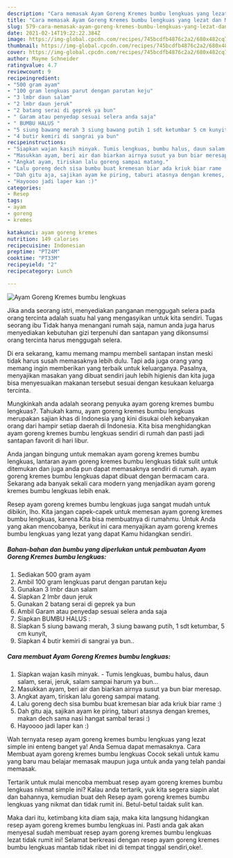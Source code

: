 ```yaml
---
description: "Cara memasak Ayam Goreng Kremes bumbu lengkuas yang lezat dan Mudah Dibuat"
title: "Cara memasak Ayam Goreng Kremes bumbu lengkuas yang lezat dan Mudah Dibuat"
slug: 579-cara-memasak-ayam-goreng-kremes-bumbu-lengkuas-yang-lezat-dan-mudah-dibuat
date: 2021-02-14T19:22:22.384Z
image: https://img-global.cpcdn.com/recipes/745bcdfb4876c2a2/680x482cq70/ayam-goreng-kremes-bumbu-lengkuas-foto-resep-utama.jpg
thumbnail: https://img-global.cpcdn.com/recipes/745bcdfb4876c2a2/680x482cq70/ayam-goreng-kremes-bumbu-lengkuas-foto-resep-utama.jpg
cover: https://img-global.cpcdn.com/recipes/745bcdfb4876c2a2/680x482cq70/ayam-goreng-kremes-bumbu-lengkuas-foto-resep-utama.jpg
author: Mayme Schneider
ratingvalue: 4.7
reviewcount: 9
recipeingredient:
- "500 gram ayam"
- "100 gram lengkuas parut dengan parutan keju"
- "3 lmbr daun salam"
- "2 lmbr daun jeruk"
- "2 batang serai di geprek ya bun"
- " Garam atau penyedap sesuai selera anda saja"
- " BUMBU HALUS "
- "5 siung bawang merah 3 siung bawang putih 1 sdt ketumbar 5 cm kunyit"
- "4 butir kemiri di sangrai ya bun"
recipeinstructions:
- "Siapkan wajan kasih minyak. Tumis lengkuas, bumbu halus, daun salam, serai, jeruk, salam sampai harum ya bun..."
- "Masukkan ayam, beri air dan biarkan airnya susut ya bun biar meresap."
- "Angkat ayam, tiriskan lalu goreng sampai matang."
- "Lalu goreng dech sisa bumbu buat kremesan biar ada kriuk biar rame :)"
- "Dah gitu aja, sajikan ayam ke piring, taburi atasnya dengan kremes, makan dech sama nasi hangat sambal terasi :)"
- "Hayoooo jadi laper kan :)"
categories:
- Resep
tags:
- ayam
- goreng
- kremes

katakunci: ayam goreng kremes 
nutrition: 149 calories
recipecuisine: Indonesian
preptime: "PT24M"
cooktime: "PT33M"
recipeyield: "2"
recipecategory: Lunch

---
```



![Ayam Goreng Kremes bumbu lengkuas](https://img-global.cpcdn.com/recipes/745bcdfb4876c2a2/680x482cq70/ayam-goreng-kremes-bumbu-lengkuas-foto-resep-utama.jpg)

Jika anda seorang istri, menyediakan panganan menggugah selera pada orang tercinta adalah suatu hal yang mengasyikan untuk kita sendiri. Tugas seorang ibu Tidak hanya menangani rumah saja, namun anda juga harus menyediakan kebutuhan gizi terpenuhi dan santapan yang dikonsumsi orang tercinta harus menggugah selera.

Di era  sekarang, kamu memang mampu membeli santapan instan meski tidak harus susah memasaknya lebih dulu. Tapi ada juga orang yang memang ingin memberikan yang terbaik untuk keluarganya. Pasalnya, menyajikan masakan yang dibuat sendiri jauh lebih higienis dan kita juga bisa menyesuaikan makanan tersebut sesuai dengan kesukaan keluarga tercinta. 



Mungkinkah anda adalah seorang penyuka ayam goreng kremes bumbu lengkuas?. Tahukah kamu, ayam goreng kremes bumbu lengkuas merupakan sajian khas di Indonesia yang kini disukai oleh kebanyakan orang dari hampir setiap daerah di Indonesia. Kita bisa menghidangkan ayam goreng kremes bumbu lengkuas sendiri di rumah dan pasti jadi santapan favorit di hari libur.

Anda jangan bingung untuk memakan ayam goreng kremes bumbu lengkuas, lantaran ayam goreng kremes bumbu lengkuas tidak sulit untuk ditemukan dan juga anda pun dapat memasaknya sendiri di rumah. ayam goreng kremes bumbu lengkuas dapat dibuat dengan bermacam cara. Sekarang ada banyak sekali cara modern yang menjadikan ayam goreng kremes bumbu lengkuas lebih enak.

Resep ayam goreng kremes bumbu lengkuas juga sangat mudah untuk dibikin, lho. Kita jangan capek-capek untuk memesan ayam goreng kremes bumbu lengkuas, karena Kita bisa membuatnya di rumahmu. Untuk Anda yang akan mencobanya, berikut ini cara menyajikan ayam goreng kremes bumbu lengkuas yang lezat yang dapat Kamu hidangkan sendiri.

<!--inarticleads1-->

##### Bahan-bahan dan bumbu yang diperlukan untuk pembuatan Ayam Goreng Kremes bumbu lengkuas:

1. Sediakan 500 gram ayam
1. Ambil 100 gram lengkuas parut dengan parutan keju
1. Gunakan 3 lmbr daun salam
1. Siapkan 2 lmbr daun jeruk
1. Gunakan 2 batang serai di geprek ya bun
1. Ambil  Garam atau penyedap sesuai selera anda saja
1. Siapkan  BUMBU HALUS :
1. Siapkan 5 siung bawang merah, 3 siung bawang putih, 1 sdt ketumbar, 5 cm kunyit,
1. Siapkan 4 butir kemiri di sangrai ya bun..




<!--inarticleads2-->

##### Cara membuat Ayam Goreng Kremes bumbu lengkuas:

1. Siapkan wajan kasih minyak. - Tumis lengkuas, bumbu halus, daun salam, serai, jeruk, salam sampai harum ya bun...
1. Masukkan ayam, beri air dan biarkan airnya susut ya bun biar meresap.
1. Angkat ayam, tiriskan lalu goreng sampai matang.
1. Lalu goreng dech sisa bumbu buat kremesan biar ada kriuk biar rame :)
1. Dah gitu aja, sajikan ayam ke piring, taburi atasnya dengan kremes, makan dech sama nasi hangat sambal terasi :)
1. Hayoooo jadi laper kan :)




Wah ternyata resep ayam goreng kremes bumbu lengkuas yang lezat simple ini enteng banget ya! Anda Semua dapat memasaknya. Cara Membuat ayam goreng kremes bumbu lengkuas Cocok sekali untuk kamu yang baru mau belajar memasak maupun juga untuk anda yang telah pandai memasak.

Tertarik untuk mulai mencoba membuat resep ayam goreng kremes bumbu lengkuas nikmat simple ini? Kalau anda tertarik, yuk kita segera siapin alat dan bahannya, kemudian buat deh Resep ayam goreng kremes bumbu lengkuas yang nikmat dan tidak rumit ini. Betul-betul taidak sulit kan. 

Maka dari itu, ketimbang kita diam saja, maka kita langsung hidangkan resep ayam goreng kremes bumbu lengkuas ini. Pasti anda gak akan menyesal sudah membuat resep ayam goreng kremes bumbu lengkuas lezat tidak rumit ini! Selamat berkreasi dengan resep ayam goreng kremes bumbu lengkuas mantab tidak ribet ini di tempat tinggal sendiri,oke!.

